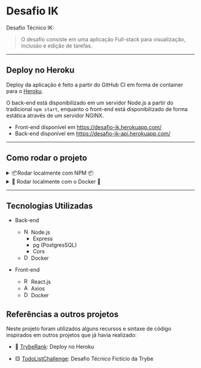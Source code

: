 # Desafio IK

Desafio Técnico IK:

> O desafio consiste em uma aplicação Full-stack para visualização, inclusão e edição de tarefas.

---
## Deploy no Heroku

Deploy da aplicação é feito a partir do GitHub CI em forma de container para o [Heroku](https://www.heroku.com/).

O back-end está disponibilizado em um servidor Node.js a partir do tradicional `npm start`, enquanto o front-end está disponibilizado de forma estática através de um servidor NGINX.

* Front-end disponível em https://desafio-ik.herokuapp.com/
* Back-end disponível em https://desafio-ik-api.herokuapp.com/

---
## Como rodar o projeto

<details>
  <summary>📦Rodar localmente com NPM 📦</summary>

  ## Requisitos

  - [Node.js](https://nodejs.org/)
  - npm (Node Package Manager)

  ## Setup

  Antes de inicializar o projeto, é importante configurar algumas variáveis de ambiente e instalar as dependências do projeto.

  ### Configurar o ambiente (.env)

  * Back-end
    - Acesse o diretório `./api`

    - Altere o arquivo `.env.example` com as suas variáveis de ambiente
      ```
        PS_USERNAME=postgres // Usuário para conexão com o banco
        PS_PASSWORD=YOUR_BD_PASSWORD // Senha para conexão com o banco
        PS_DATABASE=postgres // Nome do banco de dados Postgres
        PS_HOST=localhost // Máquina que está rodando o banco
        PS_PORT=5432 // Porta na qual o banco está rodando (Padrão 5432)
      ```
    - Renomeie o arquivo para `.env`
  
  * Front-end
    - Acesse o diretório `./client`
    - Altere o arquivo `.env.example` com as suas variáveis de ambiente
      ```
        REACT_APP_SERVER=http://localhost:3001 // Servidor no qual a API está rodando
        PORT=3000 // Porta na qual o front-end vai rodar
      ```
    - Renomeie o arquivo para `.env`
  
  ### Instalar dependências
  
  * Rode o comando `npm run install:apps` na raiz do projeto

  ## Inicializar a aplicação

  Inicialize o back-end e o front-end em **terminais separados**

  > Por padrão o back-end inicializa na porta 3001

  > Por padrão o front-end inicializa na porta 3000

  * Back-end:
    - Acesse o diretório `./api`
    - Rode o comando `npm run build`
    - Em seguida rode o comando `npm run db:restart` para popular o banco de dados
    - Por fim rode o comando `npm run dev` para inicializar a aplicação

  * Front-end:
    - Acesse o diretório `./client`
    - Rode o comando `npm start`

  ## Acessar a aplicação

  * Back-end:
    - Você pode testar a aplicação via [Postman](https://www.postman.com/) ou [Insomnia](https://insomnia.rest/)
    - Rotas para o Postman estão disponibilizadas [aqui!](/api/desafioIK.postman_collection.json)

  * Front-end:
    - Abra o seu navegador e insira a URL: `localhost:3000`
</details>

<details>
  <summary>🐋 Rodar localmente com o Docker 🐋</summary>

  ## Requisitos

  - [Docker](https://www.docker.com/get-started/)

  ## Setup

  Antes de inicializar o projeto, é importante configurar algumas variáveis de ambiente.

  ### Configurar o ambiente (.env)

  * Back-end
    - Acesse o diretório `./api`

    - Altere o arquivo `.env.example` com as suas variáveis de ambiente
      ```
        PS_USERNAME=postgres // Usuário para conexão com o banco
        PS_PASSWORD=YOUR_BD_PASSWORD // Senha para conexão com o banco
        PS_DATABASE=postgres // Nome do banco de dados Postgres
        PS_HOST=localhost // Máquina que está rodando o banco
        PS_PORT=5432 // Porta na qual o banco está rodando (Padrão 5432)
      ```
    - Renomeie o arquivo para `.env`
  
  * Front-end
    - Acesse o diretório `./client`
    - Altere o arquivo `.env.example` com as suas variáveis de ambiente
      ```
        REACT_APP_SERVER=http://localhost:3001 // Servidor no qual a API está rodando
        PORT=3000 // Porta na qual o front-end vai rodar
      ```
    - Renomeie o arquivo para `.env`

  ## Inicializar a aplicação

  > Por padrão o back-end inicializa na porta 3001

  > Por padrão o front-end inicializa na porta 3000

  - Rode o comando `docker-compose build`
  - Em seguida rode o comando `docker-compose up --env_file ./api/.env` na raiz da aplicação e aguarde a inicialização dos containers.

  ## Acessar a aplicação

  * Back-end:
    - Você pode testar a aplicação via [Postman](https://www.postman.com/) ou [Insomnia](https://insomnia.rest/)
    - Rotas para o Postman estão disponibilizadas [aqui!](/api/desafioIK.postman_collection.json)

  * Front-end:
    - Abra o seu navegador e insira a URL: `localhost:3000`
</details>

---

## Tecnologias Utilizadas

* Back-end
  - <img src="https://cdn.iconscout.com/icon/free/png-256/node-js-1174925.png" alt="Node.js Logo" width="15"/> Node.js
    - Express
    - pg (PostgresSQL)
    - Cors
  - <img src="https://www.docker.com/favicon.ico" alt="Docker Logo" width="15"/> Docker

* Front-end
  - <img src="https://reactjs.org/favicon.ico" alt="React Logo" width="15"/> React.js
  - <img src="https://axios-http.com/assets/favicon.ico" alt="Axios Logo" width="15"/> Axios
  - <img src="https://www.docker.com/favicon.ico" alt="Docker Logo" width="15"/> Docker


## Referências a outros projetos

Neste projeto foram utilizados alguns recursos e sintaxe de código inspirados em outros projetos que já havia realizado:

- 🏅 [TrybeRank](https://github.com/RafaelAugustScherer/trybe-rank): Deploy no Heroku

- 🟨 [TodoListChallenge](): Desafio Técnico Fictício da Trybe
